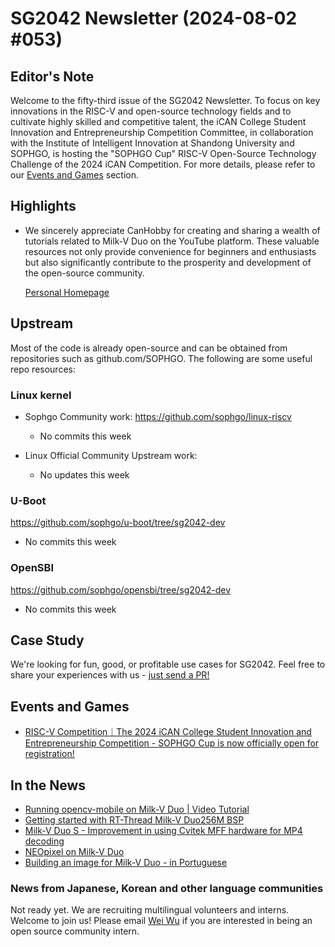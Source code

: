 # SG2042 Newsletter (2024-08-02 #053)

## Editor's Note

Welcome to the fifty-third issue of the SG2042 Newsletter. To focus on key innovations in the RISC-V and open-source technology fields and to cultivate highly skilled and competitive talent, the iCAN College Student Innovation and Entrepreneurship Competition Committee, in collaboration with the Institute of Intelligent Innovation at Shandong University and SOPHGO, is hosting the "SOPHGO Cup" RISC-V Open-Source Technology Challenge of the 2024 iCAN Competition. For more details, please refer to our [Events and Games](#Events-and-Games) section.

## Highlights

+ We sincerely appreciate CanHobby for creating and sharing a wealth of tutorials related to Milk-V Duo on the YouTube platform. These valuable resources not only provide convenience for beginners and enthusiasts but also significantly contribute to the prosperity and development of the open-source community.

  [Personal Homepage](https://www.youtube.com/@canhobby6286)

## Upstream

Most of the code is already open-source and can be obtained from repositories such as github.com/SOPHGO. The following are some useful repo resources:

### Linux kernel

+ Sophgo Community work: https://github.com/sophgo/linux-riscv

  + No commits this week

+ Linux Official Community Upstream work:

  + No updates this week


### U-Boot

https://github.com/sophgo/u-boot/tree/sg2042-dev

+ No commits this week

### OpenSBI

https://github.com/sophgo/opensbi/tree/sg2042-dev

+ No commits this week

## Case Study

We're looking for fun, good, or profitable use cases for SG2042. Feel free to share your experiences with us - [just send a PR!](https://github.com/sophgocommunity/SG2042-Newsletter/pulls)

## Events and Games

+ [RISC-V Competition｜The 2024 iCAN College Student Innovation and Entrepreneurship Competition - SOPHGO Cup is now officially open for registration!][event-1]

[event-1]:https://mp.weixin.qq.com/s/wM36d8o3-OIqbLeCh9VuHA

## In the News

+ [Running opencv-mobile on Milk-V Duo | Video Tutorial][news-1]
+ [Getting started with RT-Thread Milk-V Duo256M BSP][news-2]
+ [Milk-V Duo S - Improvement in using Cvitek MFF hardware for MP4 decoding][news-3]
+ [NEOpixel on Milk-V Duo][news-4]
+ [Building an image for Milk-V Duo - in Portuguese][news-5]

[news-1]:https://www.bilibili.com/video/BV1WEvCeVEbQ
[news-2]:https://community.milkv.io/t/rt-thread-milkv-duo256m-bsp/2515/1
[news-3]:https://community.milkv.io/t/milk-v-duo-s-cvitek-mff-mp4/2551
[news-4]:https://www.youtube.com/watch?v=SPJpWcksL_c
[news-5]:https://www.youtube.com/watch?v=PDpHDUmB_ak

### News from Japanese, Korean and other language communities

Not ready yet. We are recruiting multilingual volunteers and interns. Welcome to join us! Please email [Wei Wu](mailto:wuwei2016@iscas.ac.cn) if you are interested in being an open source community intern.
